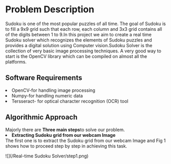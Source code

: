 # Problem Description
Sudoku is one of the most popular puzzles of all time. The goal of Sudoku is to fill a 9x9 grid
such that each row, each column and 3x3 grid contains all of the digits between 1 to 9.In this
project we aim to create a real time Sudoku solver which recognizes the elements of Sudoku
puzzles and provides a digital solution using Computer vision.Sudoku Solver is the collection
of very basic image processing techniques. A very good way to start is the OpenCV library
which can be compiled on almost all the platforms.

<h2>Software Requirements</h2>
<li>OpenCV-for handling image processing</li>
<li>Numpy-for handling numeric data</li>
<li>Tersseract- for optical character recognition (OCR) tool</li>

<h2>Algorithmic Approach</h2>
Majorly there are <b>Three main steps</b>to solve our problem.
  <li><b>Extracting Sudoku grid from our webcam Image</b></li>
    The first one is to extract the Sudoku grid from our webcam Image and Fig 1 shows how to proceed step by step in achieving this task.
    
   ![](/Real-time Sudoku Solver/step1.png)
 




